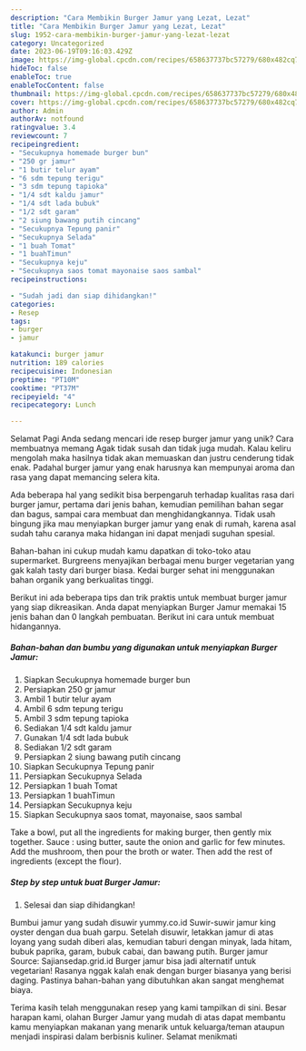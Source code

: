```yaml
---
description: "Cara Membikin Burger Jamur yang Lezat, Lezat"
title: "Cara Membikin Burger Jamur yang Lezat, Lezat"
slug: 1952-cara-membikin-burger-jamur-yang-lezat-lezat
category: Uncategorized
date: 2023-06-19T09:16:03.429Z
image: https://img-global.cpcdn.com/recipes/658637737bc57279/680x482cq70/burger-jamur-foto-resep-utama.jpg
hideToc: false
enableToc: true
enableTocContent: false
thumbnail: https://img-global.cpcdn.com/recipes/658637737bc57279/680x482cq70/burger-jamur-foto-resep-utama.jpg
cover: https://img-global.cpcdn.com/recipes/658637737bc57279/680x482cq70/burger-jamur-foto-resep-utama.jpg
author: Admin
authorAv: notfound
ratingvalue: 3.4
reviewcount: 7
recipeingredient:
- "Secukupnya homemade burger bun"
- "250 gr jamur"
- "1 butir telur ayam"
- "6 sdm tepung terigu"
- "3 sdm tepung tapioka"
- "1/4 sdt kaldu jamur"
- "1/4 sdt lada bubuk"
- "1/2 sdt garam"
- "2 siung bawang putih cincang"
- "Secukupnya Tepung panir"
- "Secukupnya Selada"
- "1 buah Tomat"
- "1 buahTimun"
- "Secukupnya keju"
- "Secukupnya saos tomat mayonaise saos sambal"
recipeinstructions:

- "Sudah jadi dan siap dihidangkan!"
categories:
- Resep
tags:
- burger
- jamur

katakunci: burger jamur 
nutrition: 189 calories
recipecuisine: Indonesian
preptime: "PT10M"
cooktime: "PT37M"
recipeyield: "4"
recipecategory: Lunch

---
```



Selamat Pagi Anda sedang mencari ide resep burger jamur yang unik? Cara membuatnya memang Agak tidak susah dan tidak juga mudah. Kalau keliru mengolah maka hasilnya tidak akan memuaskan dan justru cenderung tidak enak. Padahal burger jamur yang enak harusnya kan mempunyai aroma dan rasa yang dapat memancing selera kita.


Ada beberapa hal yang sedikit bisa berpengaruh terhadap kualitas rasa dari burger jamur, pertama dari jenis bahan, kemudian pemilihan bahan segar dan bagus, sampai cara membuat dan menghidangkannya. Tidak usah bingung jika mau menyiapkan burger jamur yang enak di rumah, karena asal sudah tahu caranya maka hidangan ini dapat menjadi suguhan spesial.

Bahan-bahan ini cukup mudah kamu dapatkan di toko-toko atau supermarket. Burgreens menyajikan berbagai menu burger vegetarian yang gak kalah tasty dari burger biasa. Kedai burger sehat ini menggunakan bahan organik yang berkualitas tinggi.


Berikut ini ada beberapa tips dan trik praktis untuk membuat burger jamur yang siap dikreasikan. Anda dapat menyiapkan Burger Jamur memakai 15 jenis bahan dan 0 langkah pembuatan. Berikut ini cara untuk membuat hidangannya.

<!--inarticleads1-->

##### Bahan-bahan dan bumbu yang digunakan untuk menyiapkan Burger Jamur:

1. Siapkan Secukupnya homemade burger bun
1. Persiapkan 250 gr jamur
1. Ambil 1 butir telur ayam
1. Ambil 6 sdm tepung terigu
1. Ambil 3 sdm tepung tapioka
1. Sediakan 1/4 sdt kaldu jamur
1. Gunakan 1/4 sdt lada bubuk
1. Sediakan 1/2 sdt garam
1. Persiapkan 2 siung bawang putih cincang
1. Siapkan Secukupnya Tepung panir
1. Persiapkan Secukupnya Selada
1. Persiapkan 1 buah Tomat
1. Persiapkan 1 buahTimun
1. Persiapkan Secukupnya keju
1. Siapkan Secukupnya saos tomat, mayonaise, saos sambal


Take a bowl, put all the ingredients for making burger, then gently mix together. Sauce : using butter, saute the onion and garlic for few minutes. Add the mushroom, then pour the broth or water. Then add the rest of ingredients (except the flour). 

<!--inarticleads2-->

##### Step by step untuk buat Burger Jamur:


1. Selesai dan siap dihidangkan!

Bumbui jamur yang sudah disuwir yummy.co.id Suwir-suwir jamur king oyster dengan dua buah garpu. Setelah disuwir, letakkan jamur di atas loyang yang sudah diberi alas, kemudian taburi dengan minyak, lada hitam, bubuk paprika, garam, bubuk cabai, dan bawang putih. Burger jamur Source: Sajiansedap.grid.id Burger jamur bisa jadi alternatif untuk vegetarian! Rasanya nggak kalah enak dengan burger biasanya yang berisi daging. Pastinya bahan-bahan yang dibutuhkan akan sangat menghemat biaya. 

Terima kasih telah menggunakan resep yang kami tampilkan di sini. Besar harapan kami, olahan Burger Jamur yang mudah di atas dapat membantu kamu menyiapkan makanan yang menarik untuk keluarga/teman ataupun menjadi inspirasi dalam berbisnis kuliner. Selamat menikmati
